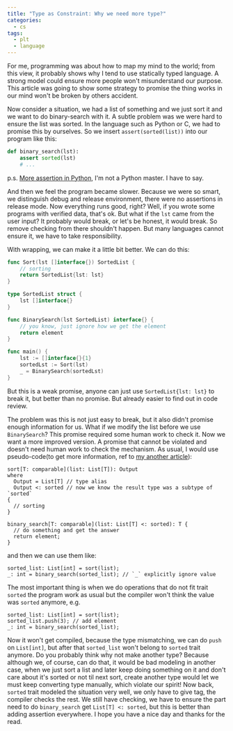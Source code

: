 ```yaml
---
title: "Type as Constraint: Why we need more type?"
categories:
  - cs
tags:
  - plt
  - language
---
```


For me, programming was about how to map my mind to the world; from this view, it probably shows why I tend to use statically typed language. A strong model could ensure more people won't misunderstand our purpose. This article was going to show some strategy to promise the thing works in our mind won't be broken by others accident.

Now consider a situation, we had a list of something and we just sort it and we want to do binary-search with it. A subtle problem was we were hard to ensure the list was sorted. In the language such as Python or C, we had to promise this by ourselves. So we insert `assert(sorted(list))` into our program like this:

```python
def binary_search(lst):
    assert sorted(lst)
    # ...
```

p.s. [More assertion in Python](https://www.programiz.com/python-programming/assert-statement), I'm not a Python master. I have to say.

And then we feel the program became slower. Because we were so smart, we distinguish debug and release environment, there were no assertions in release mode. Now everything runs good, right? Well, if you wrote some programs with verified data, that's ok. But what if the `lst` came from the user input? It probably would break, or let's be honest, it would break. So remove checking from there shouldn't happen. But many languages cannot ensure it, we have to take responsibility.

With wrapping, we can make it a little bit better. We can do this:

```go
func Sort(lst []interface{}) SortedList {
	// sorting
	return SortedList{lst: lst}
}

type SortedList struct {
	lst []interface{}
}

func BinarySearch(lst SortedList) interface{} {
	// you know, just ignore how we get the element
	return element
}

func main() {
	lst := []interface{}{1}
	sortedLst := Sort(lst)
	_ = BinarySearch(sortedLst)
}
```

But this is a weak promise, anyone can just use `SortedList{lst: lst}` to break it, but better than no promise. But already easier to find out in code review.

The problem was this is not just easy to break, but it also didn't promise enough information for us. What if we modify the list before we use `BinarySearch`? This promise required some human work to check it. Now we want a more improved version. A promise that cannot be violated and doesn't need human work to check the mechanism. As usual, I would use pseudo-code(to get more information, ref to [my another article](https://dannypsnl.github.io/docs/cs/infinite-type/)):

```
sort[T: comparable](list: List[T]): Output
where
  Output = List[T] // type alias
  Output <: sorted // now we know the result type was a subtype of `sorted`
{
  // sorting
}

binary_search[T: comparable](list: List[T] <: sorted): T {
  // do something and get the answer
  return element;
}
```

and then we can use them like:

```
sorted_list: List[int] = sort(list);
_: int = binary_search(sorted_list); // `_` explicitly ignore value
```

The most important thing is when we do operations that do not fit trait `sorted` the program work as usual but the compiler won't think the value was `sorted` anymore, e.g.

```
sorted_list: List[int] = sort(list);
sorted_list.push(3); // add element
_: int = binary_search(sorted_list);
```

Now it won't get compiled, because the type mismatching, we can do `push` on `List[int]`, but after that `sorted_list` won't belong to `sorted` trait anymore. Do you probably think why not make another type? Because although we, of course, can do that, it would be bad modeling in another case, when we just sort a list and later keep doing something on it and don't care about it's sorted or not til next sort, create another type would let we must keep converting type manually, which violate our spirit! Now back, `sorted` trait modeled the situation very well, we only have to give tag, the compiler checks the rest. We still have checking, we have to ensure the part need to do `binary_search` get `List[T] <: sorted`, but this is better than adding assertion everywhere. I hope you have a nice day and thanks for the read.
